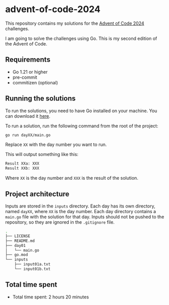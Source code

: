 # advent-of-code-2024

This repository contains my solutions for the [Advent of Code 2024](https://adventofcode.com/2024) challenges.

I am going to solve the challenges using Go. This is my second edition of the Advent of Code.

## Requirements

- Go 1.21 or higher
- pre-commit
- commitizen (optional)

## Running the solutions

To run the solutions, you need to have Go installed on your machine. You can download it [here](https://golang.org/dl/).

To run a solution, run the following command from the root of the project:

```bash
go run dayXX/main.go
```

Replace `XX` with the day number you want to run.

This will output something like this:

```bash
Result XXa: XXX
Result XXb: XXX
```

Where `XX` is the day number and `XXX` is the result of the solution.

## Project architecture

Inputs are stored in the `inputs` directory. Each day has its own directory, named `dayXX`, where `XX` is the day number. Each day directory contains a `main.go` file with the solution for that day.
Inputs should not be pushed to the repository, so they are ignored in the `.gitignore` file.

```bash
.
├── LICENSE
├── README.md
├── day01
│   └── main.go
├── go.mod
└── inputs
    ├── input01a.txt
    └── input01b.txt
```

## Total time spent

- Total time spent: 2 hours 20 minutes
